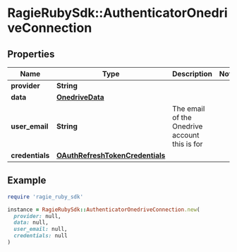 # RagieRubySdk::AuthenticatorOnedriveConnection

## Properties

| Name | Type | Description | Notes |
| ---- | ---- | ----------- | ----- |
| **provider** | **String** |  |  |
| **data** | [**OnedriveData**](OnedriveData.md) |  |  |
| **user_email** | **String** | The email of the Onedrive account this is for |  |
| **credentials** | [**OAuthRefreshTokenCredentials**](OAuthRefreshTokenCredentials.md) |  |  |

## Example

```ruby
require 'ragie_ruby_sdk'

instance = RagieRubySdk::AuthenticatorOnedriveConnection.new(
  provider: null,
  data: null,
  user_email: null,
  credentials: null
)
```

